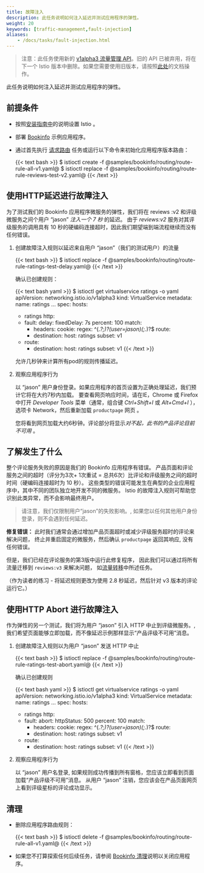 ```yaml
---
title: 故障注入
description: 此任务说明如何注入延迟并测试应用程序的弹性。
weight: 20
keywords: [traffic-management,fault-injection]
aliases:
    - /docs/tasks/fault-injection.html
---
```


> 注意：此任务使用新的 [v1alpha3 流量管理 API](/blog/2018/v1alpha3-routing/)。旧的 API 已被弃用，将在下一个 Istio 版本中删除。如果您需要使用旧版本，请按照[此处](https://archive.istio.io/v0.7/docs/tasks/traffic-management/)的文档操作。

此任务说明如何注入延迟并测试应用程序的弹性。

## 前提条件

* 按照[安装指南中](/docs/setup/)的说明设置 Istio 。

* 部署 [Bookinfo](/docs/examples/bookinfo/) 示例应用程序。

*   通过首先执行 [请求路由](/docs/tasks/traffic-management/request-routing/) 任务或运行以下命令来初始化应用程序版本路由： 

    {{< text bash >}}
    $ istioctl create -f @samples/bookinfo/routing/route-rule-all-v1.yaml@
    $ istioctl replace -f @samples/bookinfo/routing/route-rule-reviews-test-v2.yaml@
    {{< /text >}}

## 使用HTTP延迟进行故障注入

为了测试我们的 Bookinfo 应用程序微服务的弹性，我们将在 reviews :v2 和评级微服务之间个用户 “jason” _注入一个 7 秒_ 的延迟。 
由于 _reviews:v2_ 服务对其评级服务的调用具有 10 秒的硬编码连接超时，因此我们期望端到端流程继续而没有任何错误。


1.  创建故障注入规则以延迟来自用户 “jason”（我们的测试用户）的流量

    {{< text bash >}}
    $ istioctl replace -f @samples/bookinfo/routing/route-rule-ratings-test-delay.yaml@
    {{< /text >}}

    确认已创建规则：

    {{< text bash yaml >}}
    $ istioctl get virtualservice ratings -o yaml
    apiVersion: networking.istio.io/v1alpha3
    kind: VirtualService
    metadata:
      name: ratings
      ...
    spec:
      hosts:
      - ratings
        http:
      - fault:
          delay:
            fixedDelay: 7s
            percent: 100
        match:
        - headers:
            cookie:
              regex: ^(.*?;)?(user=jason)(;.*)?$
        route:
        - destination:
            host: ratings
            subset: v1
      - route:
        - destination:
            host: ratings
            subset: v1
    {{< /text >}}

    允许几秒钟来计算所有pod的规则传播延迟。

1.  观察应用程序行为

    以 “jason” 用户身份登录。如果应用程序的首页设置为正确处理延迟，我们预计它将在大约7秒内加载。
    要查看网页响应时间，请在IE，Chrome 或 Firefox 中打开 *Developer Tools* 菜单（通常，组合键 _Ctrl+Shift+I_ 或 _Alt+Cmd+I_ ），
    选项卡 Network，然后重新加载 `productpage` 网页 。
    
    您将看到网页加载大约6秒钟。评论部分将显示*对不起，此书的产品评论目前不可用* 。

## 了解发生了什么

整个评论服务失败的原因是我们的 Bookinfo 应用程序有错误。
产品页面和评论服务之间的超时（评分为3次+ 1次重试 = 总共6次）比评论和评级服务之间的超时时间（硬编码连接超时为 10 秒）。
这些类型的错误可能发生在典型的企业应用程序中，其中不同的团队独立地开发不同的微服务。 
Istio 的故障注入规则可帮助您识别此类异常，而不会影响最终用户。


> 请注意，我们仅限制用户“jason”的失败影响。, 如果您以任何其他用户身份登录，则不会遇到任何延迟。


**修复错误：** 此时我们通常会通过增加产品页面超时或减少评级服务超时的评论来解决问题，
终止并重启固定的微服务，然后确认 `productpage` 返回其响应, 没有任何错误。

但是，我们已经在评论服务的第3版中运行此修复程序，
因此我们可以通过将所有流量迁移到 `reviews:v3` 来解决问题，
如[流量转移](/docs/tasks/traffic-management/traffic-shifting/)中所述任务。

（作为读者的练习 - 将延迟规则更改为使用 2.8 秒延迟，然后针对 v3 版本的评论运行它。）

## 使用HTTP Abort 进行故障注入

作为弹性的另一个测试，我们将为用户 “jason” 引入 HTTP 中止到评级微服务。, 我们希望页面能够立即加载，而不像延迟示例那样显示“产品评级不可用”消息。

1.  创建故障注入规则以为用户 “jason” 发送 HTTP 中止

    {{< text bash >}}
    $ istioctl replace -f @samples/bookinfo/routing/route-rule-ratings-test-abort.yaml@
    {{< /text >}}

    确认已创建规则

    {{< text bash yaml >}}
    $ istioctl get virtualservice ratings -o yaml
    apiVersion: networking.istio.io/v1alpha3
    kind: VirtualService
    metadata:
      name: ratings
      ...
    spec:
      hosts:
      - ratings
        http:
      - fault:
          abort:
            httpStatus: 500
            percent: 100
        match:
        - headers:
            cookie:
              regex: ^(.*?;)?(user=jason)(;.*)?$
        route:
        - destination:
            host: ratings
            subset: v1
      - route:
        - destination:
            host: ratings
            subset: v1
    {{< /text >}}

1.  观察应用程序行为

    以 “jason” 用户名登录, 如果规则成功传播到所有窗格，您应该立即看到页面加载“产品评级不可用”消息。 从用户 “jason” 注销，您应该会在产品页面网页上看到评级星标的评论成功显示。

## 清理

*   删除应用程序路由规则：

    {{< text bash >}}
    $ istioctl delete -f @samples/bookinfo/routing/route-rule-all-v1.yaml@
    {{< /text >}}


* 如果您不打算探索任何后续任务，请参阅 [Bookinfo 清理](/docs/examples/bookinfo/#cleanup)说明以关闭应用程序。  
